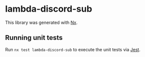 # lambda-discord-sub

This library was generated with [Nx](https://nx.dev).

## Running unit tests

Run `nx test lambda-discord-sub` to execute the unit tests via [Jest](https://jestjs.io).
